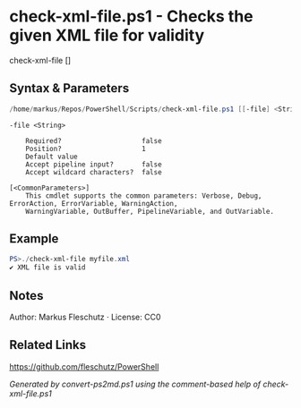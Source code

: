 # check-xml-file.ps1 - Checks the given XML file for validity

check-xml-file [<file>]

## Syntax & Parameters
```powershell
/home/markus/Repos/PowerShell/Scripts/check-xml-file.ps1 [[-file] <String>] [<CommonParameters>]
```

```
-file <String>
    
    Required?                    false
    Position?                    1
    Default value                
    Accept pipeline input?       false
    Accept wildcard characters?  false
```

```
[<CommonParameters>]
    This cmdlet supports the common parameters: Verbose, Debug, ErrorAction, ErrorVariable, WarningAction, 
    WarningVariable, OutBuffer, PipelineVariable, and OutVariable.
```

## Example
```powershell
PS>./check-xml-file myfile.xml
✔️ XML file is valid
```


## Notes
Author: Markus Fleschutz · License: CC0

## Related Links
https://github.com/fleschutz/PowerShell

*Generated by convert-ps2md.ps1 using the comment-based help of check-xml-file.ps1*
